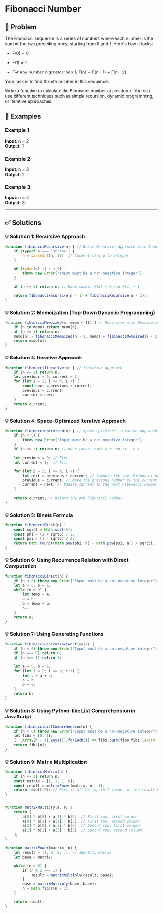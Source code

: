 # Fibonacci Number

## 📝 Problem

The Fibonacci sequence is a series of numbers where each number is the sum of the two preceding ones, starting from 0 and 1. Here's how it looks:

*   F(0) = 0
    
*   F(1) = 1
    
*   For any number n greater than 1, F(n) = F(n - 1) + F(n - 2)
    

Your task is to find the `n`th number in this sequence.

Write a function to calculate the Fibonacci number at position `n`. You can use different techniques such as simple recursion, dynamic programming, or iterative approaches.


## 📌 Examples

### Example 1

**Input:** n = 2  
**Output:** 1

### Example 2

**Input:** n = 3  
**Output:** 2

### Example 3

**Input:** n = 4  
**Output:** 3

---

## ✅ Solutions

### 💡 Solution 1: Recursive Approach

```javascript
function fibonacciRecursive(n) { // Basic Recursive Approach with Input Validation
    if (typeof n === 'string') {
        n = parseInt(n, 10); // Convert string to integer
    }

    if (isNaN(n) || n < 0) {
        throw new Error("Input must be a non-negative integer");
    }

    if (n <= 1) return n; // Base cases: F(0) = 0 and F(1) = 1

    return fibonacciRecursive(n - 1) + fibonacciRecursive(n - 2);
}
```

### 💡 Solution 2: Memoization (Top-Down Dynamic Programming)

```javascript
function fibonacciMemoized(n, memo = {}) { // Recursive with Memoization
    if (n in memo) return memo[n];
    if (n <= 1) return n;
    memo[n] = fibonacciMemoized(n - 1, memo) + fibonacciMemoized(n - 2, memo);
    return memo[n];
}
```

### 💡 Solution 3: Iterative Approach

```javascript
function fibonacciIterative(n) { // Iterative Approach
    if (n <= 1) return n;
    let previous = 0, current = 1;
    for (let i = 2; i <= n; i++) {
        const next = previous + current;
        previous = current;
        current = next;
    }
    return current;
}
```

### 💡 Solution 4: Space-Optimized Iterative Approach

```javascript
function fibonacciOptimized(n) { // Space-Optimized Iterative Approach
    if (n < 0) {
        throw new Error("Input must be a non-negative integer");
    }
    if (n <= 1) return n; // Base cases: F(0) = 0 and F(1) = 1

    let previous = 0; // F(0)
    let current = 1;  // F(1)

    for (let i = 2; i <= n; i++) {
        let next = previous + current; // Compute the next Fibonacci number
        previous = current; // Move the previous number to the current position
        current = next; // Update current to the next Fibonacci number
    }

    return current; // Return the nth Fibonacci number
}
```

### 💡 Solution 5: Binets Formula

```javascript
function fibonacciBinet(n) {
    const sqrt5 = Math.sqrt(5);
    const phi = (1 + sqrt5) / 2;
    const psi = (1 - sqrt5) / 2;
    return Math.round((Math.pow(phi, n) - Math.pow(psi, n)) / sqrt5);
}
```

### 💡 Solution 6: Using Recurrence Relation with Direct Computation

```javascript
function fibonacciDirect(n) {
    if (n < 0) throw new Error("Input must be a non-negative integer");
    let a = 0, b = 1;
    while (n > 0) {
        let temp = a;
        a = b;
        b = temp + b;
        n--;
    }
    return a;
}
```

### 💡 Solution 7: Using Generating Functions

```javascript
function fibonacciGeneratingFunction(n) {
    if (n < 0) throw new Error("Input must be a non-negative integer");
    if (n === 0) return 0;
    if (n === 1) return 1;

    let a = 0, b = 1;
    for (let i = 2; i <= n; i++) {
        let c = a + b;
        a = b;
        b = c;
    }
    return b;
}
```

### 💡 Solution 8: Using Python-like List Comprehension in JavaScript

```javascript
function fibonacciListComprehension(n) {
    if (n < 0) throw new Error("Input must be a non-negative integer");
    let fibs = [0, 1];
    [...Array(n - 1).keys()].forEach(() => fibs.push(fibs[fibs.length - 1] + fibs[fibs.length - 2]));
    return fibs[n];
}
```

### 💡 Solution 9: Matrix Multiplication

```javascript
function fibonacciMatrix(n) {
    if (n <= 1) return n;
    const matrix = [1, 1, 1, 0];
    const result = matrixPower(matrix, n - 1);
    return result[0]; // F(n) is at the top left corner of the result matrix
}


function matrixMultiply(a, b) {
    return [
        a[0] * b[0] + a[1] * b[2], // First row, first column
        a[0] * b[1] + a[1] * b[3], // First row, second column
        a[2] * b[0] + a[3] * b[2], // Second row, first column
        a[2] * b[1] + a[3] * b[3]  // Second row, second column
    ];
}

function matrixPower(matrix, n) {
    let result = [1, 0, 0, 1]; // Identity matrix
    let base = matrix;

    while (n > 0) {
        if (n % 2 === 1) {
            result = matrixMultiply(result, base);
        }
        base = matrixMultiply(base, base);
        n = Math.floor(n / 2);
    }

    return result;
}
```